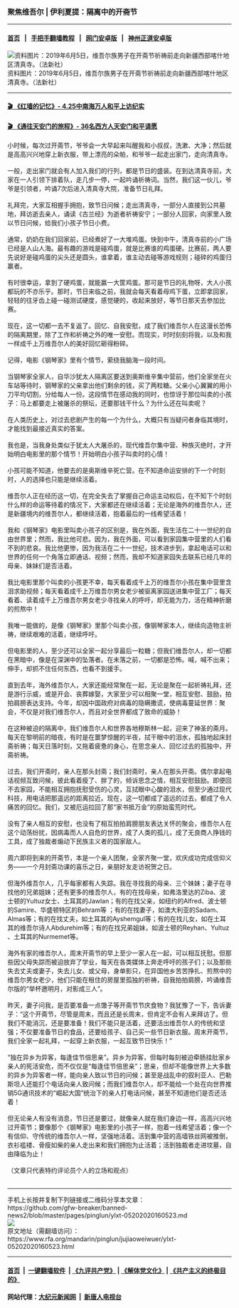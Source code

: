 ### 聚焦维吾尔 | 伊利夏提：隔离中的开斋节
------------------------

#### [首页](https://github.com/gfw-breaker/banned-news2/blob/master/README.md) &nbsp;&nbsp;|&nbsp;&nbsp; [手把手翻墙教程](https://github.com/gfw-breaker/guides/wiki) &nbsp;&nbsp;|&nbsp;&nbsp; [网门安卓版](https://github.com/oGate2/oGate) &nbsp;&nbsp;|&nbsp;&nbsp; [神州正道安卓版](https://github.com/SzzdOgate/update) 



<div id="headerimg">
 <img alt="资料图片：2019年6月5日，维吾尔族男子在开斋节祈祷前走向新疆西部喀什地区清真寺。（法新社）
" src="https://www.rfa.org/mandarin/yataibaodao/shaoshuminzu/ql2-09192019080357.html/000_1IK0LK.jpg/@@images/48779c90-b0a2-47ba-8ae5-4eae4f5ed7ea.jpeg" title="资料图片：2019年6月5日，维吾尔族男子在开斋节祈祷前走向新疆西部喀什地区清真寺。（法新社）
"/>
 <div id="headerimgcontents">
  <div id="headerimgcaption">
   <span>
    资料图片：2019年6月5日，维吾尔族男子在开斋节祈祷前走向新疆西部喀什地区清真寺。（法新社）
   </span>
   <!-- zoomattribute -->
  </div>
  <!-- headerimgcaption -->
 </div>
 <!-- headerimagecontents -->
</div>

<hr/>


#### [ 🎬  《红墙的记忆》- 4.25中南海万人和平上访纪实](http://158.247.206.248:10000/videos/legend/425.html)

 #### [ 🎬  《通往天安门的旅程》- 36名西方人天安门和平请愿 ](http://158.247.206.248:10000/videos/legend/JTT.html)

<div id="storytext">
 <div>
  <div class="slot_header">
  </div>
 </div>
 <p>
  小时候，每次过开斋节，爷爷会一大早起来叫醒我和小叔叔，洗漱、大净；然后就是高高兴兴地穿上新衣服，带上漂亮的朵帕，和爷爷一起走出家门，走向清真寺。
  <br/>
  <br/>
  一般，走出家门就会有人加入我们的行列，都是节日的盛装。在到达清真寺前，大家在一人引领下排着队，走几步一停，一起吟诵祈祷词。当然，我们这一伙儿，爷爷是引领者，吟诵7次后进入清真寺大院，准备节日礼拜。
  <br/>
  <br/>
  礼拜完，大家互相握手拥抱，致节日问候；走出清真寺，一部分人直接到公共墓地，拜访逝去亲人，诵读《古兰经》为逝者祈祷安宁；一部分人回家，向家里人致以节日问候，给我们小孩子节日小费。
  <br/>
  <br/>
  通常，奶奶在我们回家前，已经煮好了一大堆鸡蛋。快到中午，清真寺前的小广场已经是人山人海。最有趣的游戏是碰鸡蛋，就是比赛谁的鸡蛋硬。比赛前，两人要先说好是碰鸡蛋的尖头还是圆头，谁拿着，谁主动去碰等游戏规则；碰碎的鸡蛋归赢者。
  <br/>
  <br/>
  有时很幸运，拿到了硬鸡蛋，就能赢一大筐鸡蛋。那可是节日的礼物呀，大人小孩都玩的不亦乐乎。那时，节日来临之前，我就会每天看着母鸡下蛋，立即拿回家，轻轻的往牙齿上碰一碰测试硬度，感觉硬的，收起来放好，等节日那天去参加比赛。
  <br/>
  <br/>
  现在，这一切都一去不复返了。回忆、自我安慰，成了我们维吾尔人在这漫长恐怖的隔离期里，除了工作和祈祷之外的唯一安慰。而现实，时时刻刻将我，以及和我一样成千上万维吾尔人的美好回忆砸得粉碎。
  <br/>
  <br/>
  记得，电影《钢琴家》里有个情节，萦绕我脑海一段时间。
  <br/>
  <br/>
  当钢琴家全家人，自华沙犹太人隔离区要送到奥斯维辛集中营前，他们全家坐在火车站等待时，钢琴家的父亲拿出他们剩余的钱，买了两粒糖。父亲小心翼翼的用小刀平均切割，分给每人一份。这段情节在感动我的同时，也惊讶于那位叫卖的小孩子：马上都要走上被屠杀的祭坛，还要那钱干什么？为什么还在叫卖呢？
  <br/>
  <br/>
  在人类历史上，对过去悲剧产生的每一个为什么，大概只有当疑问者身临其境时，才能找到最接近真实的答案。
  <br/>
  <br/>
  我也是，当我身处类似于犹太人大屠杀的，现代维吾尔集中营、种族灭绝时，才开始明白电影里的那个情节！开始明白小孩子叫卖时的心情！
  <br/>
  <br/>
  小孩可能不知道，他要去的是奥斯维辛死亡营。在不知道命运安排的下一个时刻时，人的选择也只能是继续活着。
  <br/>
  <br/>
  维吾尔人正在经历这一切，在完全失去了掌握自己命运主动权后，在不知下个时刻什么样的命运等待着的情况下，大家都还在继续活着；无论是海外的维吾尔人，还是新疆境内的维吾尔人，都继续活着，抱着最后的一线希望活着！
  <br/>
  <br/>
  我和《钢琴家》电影里叫卖小孩子的区别是，我在外面，我生活在二十一世纪的自由世界里；然而，我比他可悲。因为，我在外面，可以看到家园集中营里的人们看不到的悲哀。我比他更惨，因为我活在二十一世纪，技术进步到，拿起电话可以和世界的任何一个角落立即通话、视频；然而，我却不知道家园失去联系已经几年的母亲、妹妹们是否活着。
  <br/>
  <br/>
  我比电影里那个叫卖的小孩更不幸，每天看着成千上万的维吾尔小孩在集中营里含泪求助视频；每天看着成千上万维吾尔男女老少被驱离家园送进集中营工厂；每天看着、读着成千上万维吾尔男女老少寻找亲人的呼吁，却无能为力，活在精神折磨的煎熬中！
  <br/>
  <br/>
  我唯一能做的，是像《钢琴家》里那个叫卖小孩，像钢琴家本人，继续向造物主祈祷，继续艰难的活着，继续呼吁。
  <br/>
  <br/>
  但电影里的人，至少还可以全家一起分享最后一粒糖；但我们维吾尔人，却一切都在黑暗中，像是在深渊中的坠落者。在未落之前，一切都是恐怖。喊，喊不出来；伸手，却抓不住任何东西，也看不到援手。
  <br/>
  <br/>
  直到去年，海外维吾尔人，大家还能经常聚在一起，无论是聚在一起祈祷礼拜，还是游行示威，或是开会、丧葬嫁娶，大家至少可以相聚一堂，相互安慰、鼓励，拍拍肩膀表达支持。今年，却因中国政府对病毒的隐瞒撒谎，使病毒蔓延世界：聚会，不仅是对我们维吾尔人，而且对全世界都成了致命的威胁！
  <br/>
  <br/>
  在这种被迫的隔离中，我们维吾尔人和世界各地穆斯林一起，迎来了神圣的斋月。每天在黎明前的暗夜，有时是在噩梦惊醒的半夜，拭干眼中的泪水，孤独地起床封斋祈祷；每天日落时刻，又拖着疲惫的身心，在思念亲人、回忆过去的孤独中，开斋祈祷。
  <br/>
  <br/>
  过去，我们开斋时，亲人在那头封斋；我们封斋时，亲人在那头开斋。偶尔拿起电话视频互致问候，彼此看着瘦了、胖了的，倾诉思念之情，相互安慰鼓励。即便回不去家园，不能相互拥抱抚慰受伤的心灵，互拭眼中心酸的泪水，但至少通过现代科技，用电话把那遥远的距离拉近。现在，这一切都成了遥远的过去，都成了令人痛苦的回忆。我们，又被厄运拉回了那“家书抵万金”的原始蛮荒时代。
  <br/>
  <br/>
  没有了亲人相互的安慰，也没有了相互拍拍肩膀朋友表达关怀的聚会，维吾尔人在这个动荡纷扰，因病毒而人人自危的世界，成了人类的孤儿，成了无良商人挣钱的工具，成了独裁者煽动下民族主义者的国家敌人。
  <br/>
  <br/>
  周六即将到来的开斋节，本是一个亲人团聚，全家齐聚一堂，欢庆成功完成信仰义务——一个月封斋功课的喜乐之日，亲朋好友走访祝贺之日。
  <br/>
  <br/>
  但海外维吾尔人，几乎每家都有人失踪。我在寻找我的母亲、三个妹妹；妻子在寻找他的兄弟姐妹；还有更多的维吾尔人，有的在找母亲，如弗洛里达的Ziba、波士顿的Yultuz女士、土耳其的Jawlan；有的在找父亲，如纽约的Alfred、波士顿的Samire、华盛顿特区的Behram等 ；有的在找妻子，如澳大利亚的Sadam、Almas等；有的在找丈夫，如土耳其的Ayshemgul等；有的在找儿女，如在土耳其的维吾尔诗人Abdurehim等；有的在找兄弟姐妹，如波士顿的Reyhan、Yultuz 、土耳其的Nurmemet等。
  <br/>
  <br/>
  海外有家的维吾尔人，周末开斋节的早上至少一家人在一起，可以相互抚慰。但那些因父母失踪而被迫放弃了学业，每天在各类媒体上奔走呼吁的孩子们；以及那些失去丈夫或妻子，失去儿女、或父母，身单影只，在异国他乡苦苦挣扎、煎熬中的维吾尔男女老少，他们只能在租住的房屋里孤独的祈祷，自我拍拍肩膀，吟诵维吾尔版的“举杯邀明月，对影成三人”。
  <br/>
  <br/>
  昨天，妻子问我，是否要准备一点馓子等开斋节节庆食物？我犹豫了一下，告诉妻子：“这个开斋节，尽管是周末，而且还是长周末，但肯定不会有人来拜访了。但我们不能消沉，还是要准备！我们不能只是活着，还要活出维吾尔人的传统和坚强；不仅要准备节日的食品，还要给孩子、自己买一些节日新衣服。周末开斋节，我们全家一起礼拜，一起穿上新衣服，一起互致节日快乐！”
  <br/>
  <br/>
  “独在异乡为异客，每逢佳节倍思亲”。异乡为异客，但每时每刻被迫牵肠挂肚家乡亲人的死活安危，而不仅仅是“每逢佳节倍思亲”；思亲，但却不能像世界上大多数的异乡为异客者一样，能向亲人致以节日的问候；甚至是战乱中的叙利亚人、巴勒斯坦人还能打个电话向亲人致问候；而我们维吾尔人，却不能给一个处在向世界推销5G通讯技术的“崛起大国”统治下的亲人打电话问候，甚至不知道他们是否还活着！
  <br/>
  <br/>
  但无论亲人有没有消息，节日还是要过，就像亲人就在我们身边一样，高高兴兴地过开斋节；要像那个《钢琴家》电影里的小孩子一样，抱着一线希望活着；像一个有信仰、守传统的维吾尔人一样，坚强地活着。活到集中营的高墙铁丝网被推倒，衣衫褴褛、骨瘦如柴的亲人走出来和我们拥抱为止活着；活到独裁者走进坟墓，自由降临为止！
  <br/>
  <br/>
  （文章只代表特约评论员个人的立场和观点）
  <br/>
  <br/>
 </p>
</div>

<hr/>
手机上长按并复制下列链接或二维码分享本文章：<br/>
https://github.com/gfw-breaker/banned-news2/blob/master/pages/pinglun/ylxt-05202020160523.md <br/>
<a href='https://github.com/gfw-breaker/banned-news2/blob/master/pages/pinglun/ylxt-05202020160523.md'><img src='https://github.com/gfw-breaker/banned-news2/blob/master/pages/pinglun/ylxt-05202020160523.md.png'/></a> <br/>
原文地址（需翻墙访问）：https://www.rfa.org/mandarin/pinglun/jujiaoweiwuer/ylxt-05202020160523.html


------------------------
#### [首页](https://github.com/gfw-breaker/banned-news2/blob/master/README.md) &nbsp;|&nbsp; [一键翻墙软件](https://github.com/gfw-breaker/nogfw/blob/master/README.md) &nbsp;| [《九评共产党》](https://github.com/gfw-breaker/9ping.md/blob/master/README.md#九评之一评共产党是什么) | [《解体党文化》](https://github.com/gfw-breaker/jtdwh.md/blob/master/README.md) | [《共产主义的终极目的》](https://github.com/gfw-breaker/gczydzjmd.md/blob/master/README.md)

#### 网站代理：[大纪元新闻网](http://158.247.194.169:10080/gb/) &nbsp;|&nbsp; [新唐人电视台](http://158.247.194.169:8808/gb/)


<img src='http://gfw-breaker.win/banned-news2/pages/pinglun/ylxt-05202020160523.md' width='0px' height='0px'/>